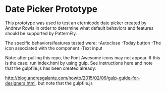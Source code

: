 # Date Picker Prototype

This prototype was used to test an eternicode date picker created by Andrew Rowls in order to determine what default behaviors and features should be supported by PatternFly.

The specific behaviors/features tested were:
-Autoclose
-Today button
-The icon associated with the component
-Text input

Note: after pulling this repo, the Font Awesome icons may not appear. If this is the case: run index.html by using gulp. See instructions here and note that the gulpfile.js has been created already:

http://blog.andresgalante.com/howto/2015/02/09/gulp-guide-for-designers.html, but note that the gulpfile.js 
